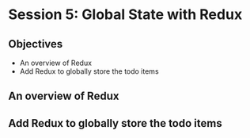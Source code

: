 # Session 5: Global State with Redux

## Objectives

- An overview of Redux
- Add Redux to globally store the todo items

## An overview of Redux

## Add Redux to globally store the todo items
